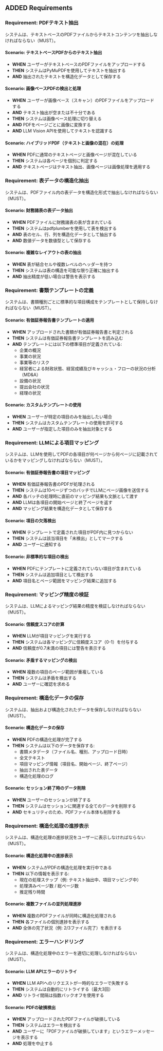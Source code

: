 ## ADDED Requirements

### Requirement: PDFテキスト抽出
システムは、テキストベースのPDFファイルからテキストコンテンツを抽出しなければならない（MUST）。

#### Scenario: テキストベースPDFからのテキスト抽出
- **WHEN** ユーザーがテキストベースのPDFファイルをアップロードする
- **THEN** システムはPyMuPDFを使用してテキストを抽出する
- **AND** 抽出されたテキストを構造化データとして保存する

#### Scenario: 画像ベースPDFの検出と処理
- **WHEN** ユーザーが画像ベース（スキャン）のPDFファイルをアップロードする
- **AND** テキスト抽出が空または不十分である
- **THEN** システムは画像ベース処理に切り替える
- **AND** PDFをページごとに画像に変換する
- **AND** LLM Vision APIを使用してテキストを認識する

#### Scenario: ハイブリッドPDF（テキストと画像の混在）の処理
- **WHEN** PDFに通常のテキストページと画像ページが混在している
- **THEN** システムは各ページを個別に判定する
- **AND** テキストページはテキスト抽出、画像ページは画像処理を適用する

### Requirement: 表データの構造化抽出
システムは、PDFファイル内の表データを構造化形式で抽出しなければならない（MUST）。

#### Scenario: 財務諸表の表データ抽出
- **WHEN** PDFファイルに財務諸表の表が含まれている
- **THEN** システムはpdfplumberを使用して表を検出する
- **AND** 表のセル、行、列を構造化データとして抽出する
- **AND** 数値データを数値型として保存する

#### Scenario: 複雑なレイアウトの表の抽出
- **WHEN** 表が結合セルや複数レベルのヘッダーを持つ
- **THEN** システムは表の構造を可能な限り正確に抽出する
- **AND** 抽出精度が低い場合は警告を表示する

### Requirement: 書類テンプレートの定義
システムは、書類種別ごとに標準的な項目構成をテンプレートとして保持しなければならない（MUST）。

#### Scenario: 有価証券報告書テンプレートの適用
- **WHEN** アップロードされた書類が有価証券報告書と判定される
- **THEN** システムは有価証券報告書テンプレートを読み込む
- **AND** テンプレートには以下の標準項目が定義されている:
  - 企業の概況
  - 事業の状況
  - 事業等のリスク
  - 経営者による財政状態、経営成績及びキャッシュ・フローの状況の分析（MD&A）
  - 設備の状況
  - 提出会社の状況
  - 経理の状況

#### Scenario: カスタムテンプレートの使用
- **WHEN** ユーザーが特定の項目のみを抽出したい場合
- **THEN** システムはカスタムテンプレートの使用を許可する
- **AND** ユーザーが指定した項目のみを抽出対象とする

### Requirement: LLMによる項目マッピング
システムは、LLMを使用してPDFの各項目が何ページから何ページに記載されているかをマッピングしなければならない（MUST）。

#### Scenario: 有価証券報告書の項目マッピング
- **WHEN** 有価証券報告書のPDFが処理される
- **THEN** システムは10ページずつのバッチでLLMにページ画像を送信する
- **AND** 各バッチの処理時に直前のマッピング結果も文脈として渡す
- **AND** LLMは各項目の開始ページと終了ページを返す
- **AND** マッピング結果を構造化データとして保存する

#### Scenario: 項目の欠落検出
- **WHEN** テンプレートで定義された項目がPDF内に見つからない
- **THEN** システムは該当項目を「未検出」としてマークする
- **AND** ユーザーに通知する

#### Scenario: 非標準的な項目の検出
- **WHEN** PDFにテンプレートに定義されていない項目が含まれている
- **THEN** システムは追加項目として検出する
- **AND** 項目名とページ範囲をマッピング結果に追加する

### Requirement: マッピング精度の検証
システムは、LLMによるマッピング結果の精度を検証しなければならない（MUST）。

#### Scenario: 信頼度スコアの計算
- **WHEN** LLMが項目マッピングを実行する
- **THEN** システムは各マッピングに信頼度スコア（0-1）を付与する
- **AND** 信頼度が0.7未満の項目には警告を表示する

#### Scenario: 矛盾するマッピングの検出
- **WHEN** 複数の項目のページ範囲が重複している
- **THEN** システムは矛盾を検出する
- **AND** ユーザーに確認を求める

### Requirement: 構造化データの保存
システムは、抽出および構造化されたデータを保存しなければならない（MUST）。

#### Scenario: 構造化データの保存
- **WHEN** PDFの構造化処理が完了する
- **THEN** システムは以下のデータを保存する:
  - 書類メタデータ（ファイル名、種別、アップロード日時）
  - 全文テキスト
  - 項目マッピング情報（項目名、開始ページ、終了ページ）
  - 抽出された表データ
  - 構造化処理のログ

#### Scenario: セッション終了時のデータ削除
- **WHEN** ユーザーのセッションが終了する
- **THEN** システムはセッションに関連する全てのデータを削除する
- **AND** セキュリティのため、PDFファイル本体も削除する

### Requirement: 構造化処理の進捗表示
システムは、構造化処理の進捗状況をユーザーに表示しなければならない（MUST）。

#### Scenario: 構造化処理中の進捗表示
- **WHEN** システムがPDFの構造化処理を実行中である
- **THEN** 以下の情報を表示する:
  - 現在の処理ステップ（例: テキスト抽出中、項目マッピング中）
  - 処理済みページ数 / 総ページ数
  - 推定残り時間

#### Scenario: 複数ファイルの並列処理進捗
- **WHEN** 複数のPDFファイルが同時に構造化処理される
- **THEN** 各ファイルの個別進捗を表示する
- **AND** 全体の完了状況（例: 2/3ファイル完了）を表示する

### Requirement: エラーハンドリング
システムは、構造化処理中のエラーを適切に処理しなければならない（MUST）。

#### Scenario: LLM APIエラーのリトライ
- **WHEN** LLM APIへのリクエストが一時的なエラーで失敗する
- **THEN** システムは自動的にリトライする（最大3回）
- **AND** リトライ間隔は指数バックオフを使用する

#### Scenario: PDFの破損検出
- **WHEN** アップロードされたPDFファイルが破損している
- **THEN** システムはエラーを検出する
- **AND** ユーザーに「PDFファイルが破損しています」というエラーメッセージを表示する
- **AND** 処理を中止する


